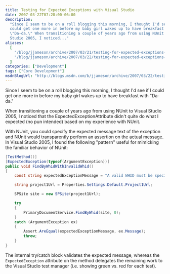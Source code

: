 ```yaml
---
title: Testing for Expected Exceptions with Visual Studio
date: 2007-03-22T07:28:00-06:00
description:
  "Since I seem to be on a roll blogging this morning, I thought I'd see if I
  could get one more in before my baby girl wakes up to have breakfast with
  \"Da-da.\" When transitioning a couple of years ago from using NUnit to Visual
  Studio 2005, I noticed..."
aliases:
  [
    "/blog/jjameson/archive/2007/03/21/testing-for-expected-exceptions-with-visual-studio.aspx",
    "/blog/jjameson/archive/2007/03/22/testing-for-expected-exceptions-with-visual-studio.aspx",
  ]
categories: ["Development"]
tags: ["Core Development"]
msdnBlogUrl: "http://blogs.msdn.com/b/jjameson/archive/2007/03/22/testing-for-expected-exceptions-with-visual-studio.aspx"
---
```


Since I seem to be on a roll blogging this morning, I thought I'd see if I could
get one more in before my baby girl wakes up to have breakfast with "Da-da."

When transitioning a couple of years ago from using NUnit to Visual Studio 2005,
I noticed that the ExpectedExceptionAttribute didn't quite do what I expected
(no pun intended) based on my experience with NUnit.

With NUnit, you could specify the expected message text of the exception and
NUnit would transparently perform an assertion on the actual message. In Visual
Studio 2005, I found the following "pattern" useful for mimicking the familiar
behavior of NUnit:

```C#
[TestMethod()]
[ExpectedException(typeof(ArgumentException))]
public void FindByWhidWithInvalidWhid()
{
    const string expectedExceptionMessage = "A valid WHID must be specified.\r\nParameter name: whid";

    string project1Url = Properties.Settings.Default.Project1Url;

    SPSite site = new SPSite(project1Url);

    try
    {
        PrimaryDocumentService.FindByWhid(site, 0);
    }
    catch (ArgumentException ex)
    {
        Assert.AreEqual(expectedExceptionMessage, ex.Message);
        throw;
    }
}
```

The internal try/catch block validates the expected message, whereas the
`ExpectedException` attribute on the method delegates the remaining work to the
Visual Studio test manager (i.e. showing green vs. red for each test).

